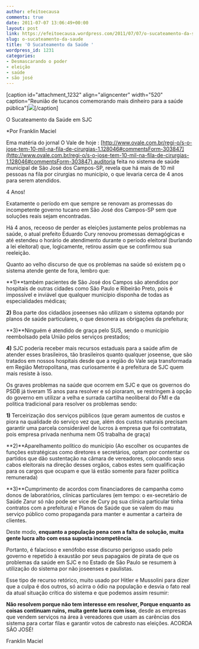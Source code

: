 ```yaml
---
author: efeitoecausa
comments: true
date: 2011-07-07 13:06:49+00:00
layout: post
link: https://efeitoecausa.wordpress.com/2011/07/07/o-sucateamento-da-saude/
slug: o-sucateamento-da-saude
title: 'O Sucateamento da Saúde '
wordpress_id: 1231
categories:
- Desmascarando o poder
- eleição
- saúde
- são josé
---
```


[caption id="attachment_1232" align="aligncenter" width="520" caption="Reunião de tucanos comemorando mais dinheiro para a saúde pública"][![](http://efeitoecausa.files.wordpress.com/2011/07/1411_chargeg.jpg)](http://efeitoecausa.files.wordpress.com/2011/07/1411_chargeg.jpg)[/caption]

O Sucateamento da Saúde em SJC

*Por Franklin Maciel

Ema matéria do jornal O Vale de hoje : [http://www.ovale.com.br/regi-o/s-o-jose-tem-10-mil-na-fila-de-cirurgias-1.128046#commentsForm-303847](http://www.ovale.com.br/regi-o/s-o-jose-tem-10-mil-na-fila-de-cirurgias-1.128046#commentsForm-303847) auditoria feita no sistema de saúde municipal de São José dos Campos-SP, revela que há mais de 10 mil pessoas na fila por cirurgias no município, o que levaria cerca de 4 anos para serem atendidos.

4 Anos!

Exatamente o período em que sempre se renovam as promessas do incompetente governo tucano em São José dos Campos-SP sem que soluções reais sejam encontradas.

Há 4 anos, receoso de perder as eleições justamente pelos problemas na saúde, o atual prefeito Eduardo Cury renovou promessas demagógicas e até estendeu o horário de atendimento durante o período eleitoral (burlando a lei eleitoral) que, logicamente, retirou assim que se confirmou sua reeleição.

Quanto ao velho discurso de que os problemas na saúde só existem pq o sistema atende gente de fora, lembro que:

**1)**também pacientes de São José dos Campos são atendidos por hospitais de outras cidades como São Paulo e Ribeirão Preto, pois é impossível e inviável que qualquer município disponha de todas as especialidades médicas;

**2)** Boa parte dos cidadãos joseenses não utilizam o sistema optando por planos de saúde particulares, o que desonera as obrigações da prefeitura;

**3)**Ninguém é atendido de graça pelo SUS, sendo o município reembolsado pela União pelos serviços prestados;

**4)** SJC poderia receber mais recursos estaduais para a saúde afim de atender esses brasileiros, tão brasileiros quanto qualquer joseense, que são tratados em nossos hospitais desde que a região do Vale seja transformada em Região Metropolitana, mas curiosamente é a prefeitura de SJC quem mais resiste à isso.

Os graves problemas na saúde que ocorrem em SJC e que os governos do PSDB já tiveram 15 anos para resolver e só pioraram, se restringem à opção do governo em utilizar a velha e surrada cartilha neoliberal do FMI e da política tradicional para resolver os problemas sendo:

**1)** Terceirização dos serviços públicos (que geram aumentos de custos e piora na qualidade do serviço vez que, além dos custos naturais precisam garantir uma parcela considerável de lucros à empresa que foi contratata, pois empresa privada nenhuma nem OS trabalha de graça)

**2)**Aparelhamento político do município (Ao escolher os ocupantes de funções estratégicas como diretores e secretários, optam por contentar os partidos que dão sustentação na câmara de vereadores, colocando seus cabos eleitorais na direção desses orgãos, cabos estes sem qualificação para os cargos que ocupam e que lá estão somente para fazer política remunerada)

**3)**Cumprimento de acordos com financiadores de campanha como donos de laboratórios, clínicas particulares (em tempo: o ex-secretário de Saúde Zarur só não pode ser vice de Cury pq sua clínica particular tinha contratos com a prefeitura) e Planos de Saúde que se valem do mau serviço público como propaganda para manter e aumentar a carteira de clientes.

Deste modo, **enquanto a população pena com a falta de solução, muita gente lucra alto com essa suposta incompetência**.

Portanto, é falacioso e xenófobo esse discurso perigoso usado pelo governo e repetido à exaustão por seus papagaios de pirata de que os problemas da saúde em SJC e no Estado de São Paulo se resumem à utilização do sistema por não joseenses e paulistas.

Esse tipo de recurso retórico, muito usado por Hitler e Mussolini para dizer que a culpa é dos outros, só acirra o ódio na população e desvia o fato real da atual situação crítica do sistema e que podemos assim resumir:

**Não resolvem porque não tem interesse em resolver, Porque enquanto as coisas continuam ruins, muita gente lucra com isso**, desde as empresas que vendem serviços na área à vereadores que usam as carências dos sistema para cortar filas e garantir votos de cabresto nas eleições. ACORDA SÃO JOSÉ!

Franklin Maciel
